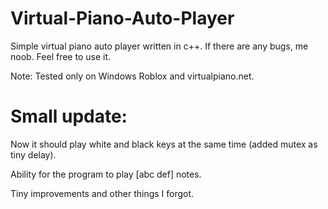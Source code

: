 # Virtual-Piano-Auto-Player
Simple virtual piano auto player written in c++. If there are any bugs, me noob. Feel free to use it.

Note: Tested only on Windows Roblox and virtualpiano.net.

# Small update:
Now it should play white and black keys at the same time (added mutex as tiny delay).

Ability for the program to play [abc def] notes.

Tiny improvements and other things I forgot.
